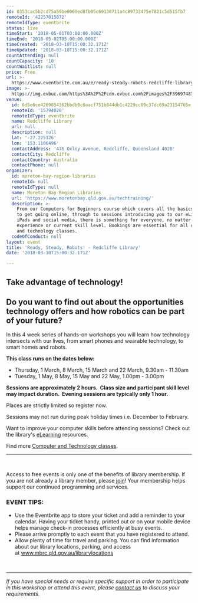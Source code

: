 ```yaml
---
id: 0353cac5b2cd75a59be0069ed8fb05c69138711a4c89733475e7821c5d515fb7
remoteId: '42257015872'
remoteIdType: eventbrite
status: live
timeStart: '2018-05-01T03:00:00.000Z'
timeEnd: '2018-05-02T05:00:00.000Z'
timeCreated: '2018-03-10T15:00:32.171Z'
timeUpdated: '2018-03-10T15:00:32.171Z'
countAttending: null
countCapacity: '10'
countWaitlist: null
price: Free
url: >-
  https://www.eventbrite.com.au/e/ready-steady-robots-redcliffe-library-tickets-42257015872?aff=ebapi
image: >-
  https://img.evbuc.com/https%3A%2F%2Fcdn.evbuc.com%2Fimages%2F39697487%2F175653860817%2F1%2Foriginal.jpg?s=e6e02b3b4bf63dc1dc23c47a7da0dda1
venue:
  id: 6d5e6ce4269854362bbdb0c6aacf751b844db1c4229cc09c37dc69a23154765e
  remoteId: '15794020'
  remoteIdType: eventbrite
  name: Redcliffe Library
  url: null
  description: null
  lat: '-27.225126'
  lon: '153.1106496'
  contactAddress: '476 Oxley Avenue, Redcliffe, Queensland 4020'
  contactCity: Redcliffe
  contactCountry: Australia
  contactPhone: null
organizer:
  id: moreton-bay-region-libraries
  remoteId: null
  remoteIdType: null
  name: Moreton Bay Region Libraries
  url: 'https://www.moretonbay.qld.gov.au/techtraining/'
  description: >-
    From our Computers for Beginners course which covers all the basics you need
    to get going online, through to sessions introducing you to our eLibrary,
    iPads and social media, there is something for everyone, no matter your past
    experience or current skill level. Bookings are essential for all computer
    and technology classes.
  codeOfConduct: null
layout: event
title: 'Ready, Steady, Robots! - Redcliffe Library'
date: '2018-03-10T15:00:32.171Z'

---
```

<H2 CLASS="MsoNormal">Take advantage of technology!</H2>
<H2 CLASS="MsoNormal">Do you want to find out about the opportunities technology offers and how robotics can be part of your future?</H2>
<P CLASS="MsoNormal">In this 4 week series of hands-on workshops you will learn how technology intersects with our lives, from smart phones and wearable technology, to smart homes and robots. </P>
<P CLASS="MsoNormal"><STRONG>This class runs on the dates below:</STRONG></P>
<UL>
<LI>Thursday, 1 March, 8 March, 15 March and 22 March, 9.30am - 11.30am</LI>
<LI>Tuesday, 1 May, 8 May, 15 May and 22 May, 1.00pm - 3.00pm</LI>
</UL>
<P CLASS="MsoNormal"><STRONG><SPAN>Sessions are approximately 2 hours.  Class size and participant skill level may impact duration.  Evening sessions are typically only 1 hour.</SPAN></STRONG></P>
<P CLASS="MsoNormal">Places are strictly limited so register now.</P>
<P CLASS="MsoNormal">Sessions may not run during peak holiday times i.e. December to February. </P>
<P CLASS="MsoNormal">Want to improve your computer skills before attending sessions? Check out the library's <A HREF="https://www.moretonbay.qld.gov.au/libraries/eresources/learn/" TARGET="_blank" TITLE="Learn Online" REL="noreferrer noopener nofollow noopener noreferrer nofollow">eLearning</A> resources.</P>
<P CLASS="MsoNormal"><SPAN>Find more </SPAN><SPAN></SPAN><A HREF="https://www.moretonbay.qld.gov.au/techtraining/" TARGET="_blank" REL="noreferrer noopener nofollow noopener noreferrer nofollow">Computer and Technology classes</A><SPAN>.</SPAN></P>
<HR>
<P><BR></P>
<P CLASS="MsoNormal">Access to free events is only one of the benefits of library membership. If you are not already a library member, please <A HREF="https://www.moretonbay.qld.gov.au/libraries/join" TARGET="_blank" TITLE="join" REL="noreferrer noopener nofollow noopener noreferrer nofollow">join</A>! Your membership helps support our continued programming and services.</P>
<H3>EVENT TIPS:</H3>
<UL>
<LI CLASS="MsoNormal">Use the Eventbrite app to store your ticket and add a reminder to your calendar. Having your ticket handy, printed out or on your mobile device helps manage check-in processes efficiently at busy events.</LI>
<LI CLASS="MsoNormal">Please arrive promptly to each event that you have registered to attend.</LI>
<LI CLASS="MsoNormal">Allow plenty of time for travel and parking. You can find information about our library locations, parking, and access at <A HREF="http://www.moretonbay.qld.gov.au/librarylocations" TARGET="_blank" REL="noreferrer noopener nofollow noopener noreferrer nofollow">www.mbrc.qld.gov.au/librarylocations</A></LI>
</UL>
<P CLASS="MsoNormal"> </P>
<DIV CLASS="MsoNormal"><HR></DIV>
<P><I>If you have special needs or require specific support in order to participate in this workshop or attend this event, please </I><A HREF="https://www.moretonbay.qld.gov.au/libraries/contact/" TARGET="_blank" REL="noreferrer noopener nofollow noopener noreferrer nofollow"><I>contact us</I></A><I> to discuss your requirements.</I></P>
